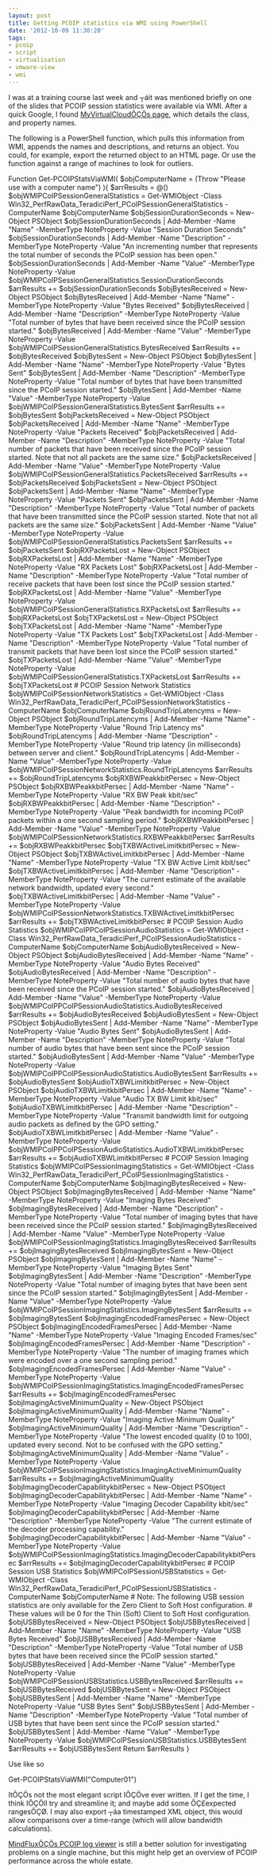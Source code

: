 ```yaml
---
layout: post
title: Getting PCOIP statistics via WMI using PowerShell
date: '2012-10-09 11:30:20'
tags:
- pcoip
- script
- virtualisation
- vmware-view
- wmi
---
```



I was at a training course last week and ┬áit was mentioned briefly on one of the slides that PCOIP session statistics were available via WMI. After a quick Google, I found [MyVirtualCloudÔÇÖs page](http://myvirtualcloud.net/?p=2069), which details the class, and property names.

The following is a PowerShell function, which pulls this information from WMI, appends the names and descriptions, and returns an object. You could, for example, export the returned object to an HTML page. Or use the function against a range of machines to look for outliers.

 Function Get-PCOIPStatsViaWMI( $objComputerName = (Throw "Please use with a computer name") ){ $arrResults = @() $objWMIPCoIPSessionGeneralStatistics = Get-WMIObject -Class Win32_PerfRawData_TeradiciPerf_PCoIPSessionGeneralStatistics -ComputerName $objComputerName $objSessionDurationSeconds = New-Object PSObject $objSessionDurationSeconds | Add-Member -Name "Name" -MemberType NoteProperty -Value "Session Duration Seconds" $objSessionDurationSeconds | Add-Member -Name "Description" -MemberType NoteProperty -Value "An incrementing number that represents the total number of seconds the PCoIP session has been open." $objSessionDurationSeconds | Add-Member -Name "Value" -MemberType NoteProperty -Value $objWMIPCoIPSessionGeneralStatistics.SessionDurationSeconds $arrResults += $objSessionDurationSeconds $objBytesReceived = New-Object PSObject $objBytesReceived | Add-Member -Name "Name" -MemberType NoteProperty -Value "Bytes Received" $objBytesReceived | Add-Member -Name "Description" -MemberType NoteProperty -Value "Total number of bytes that have been received since the PCoIP session started." $objBytesReceived | Add-Member -Name "Value" -MemberType NoteProperty -Value $objWMIPCoIPSessionGeneralStatistics.BytesReceived $arrResults += $objBytesReceived $objBytesSent = New-Object PSObject $objBytesSent | Add-Member -Name "Name" -MemberType NoteProperty -Value "Bytes Sent" $objBytesSent | Add-Member -Name "Description" -MemberType NoteProperty -Value "Total number of bytes that have been transmitted since the PCoIP session started." $objBytesSent | Add-Member -Name "Value" -MemberType NoteProperty -Value $objWMIPCoIPSessionGeneralStatistics.BytesSent $arrResults += $objBytesSent $objPacketsReceived = New-Object PSObject $objPacketsReceived | Add-Member -Name "Name" -MemberType NoteProperty -Value "Packets Received" $objPacketsReceived | Add-Member -Name "Description" -MemberType NoteProperty -Value "Total number of packets that have been received since the PCoIP session started. Note that not all packets are the same size." $objPacketsReceived | Add-Member -Name "Value" -MemberType NoteProperty -Value $objWMIPCoIPSessionGeneralStatistics.PacketsReceived $arrResults += $objPacketsReceived $objPacketsSent = New-Object PSObject $objPacketsSent | Add-Member -Name "Name" -MemberType NoteProperty -Value "Packets Sent" $objPacketsSent | Add-Member -Name "Description" -MemberType NoteProperty -Value "Total number of packets that have been transmitted since the PCoIP session started. Note that not all packets are the same size." $objPacketsSent | Add-Member -Name "Value" -MemberType NoteProperty -Value $objWMIPCoIPSessionGeneralStatistics.PacketsSent $arrResults += $objPacketsSent $objRXPacketsLost = New-Object PSObject $objRXPacketsLost | Add-Member -Name "Name" -MemberType NoteProperty -Value "RX Packets Lost" $objRXPacketsLost | Add-Member -Name "Description" -MemberType NoteProperty -Value "Total number of receive packets that have been lost since the PCoIP session started." $objRXPacketsLost | Add-Member -Name "Value" -MemberType NoteProperty -Value $objWMIPCoIPSessionGeneralStatistics.RXPacketsLost $arrResults += $objRXPacketsLost $objTXPacketsLost = New-Object PSObject $objTXPacketsLost | Add-Member -Name "Name" -MemberType NoteProperty -Value "TX Packets Lost" $objTXPacketsLost | Add-Member -Name "Description" -MemberType NoteProperty -Value "Total number of transmit packets that have been lost since the PCoIP session started." $objTXPacketsLost | Add-Member -Name "Value" -MemberType NoteProperty -Value $objWMIPCoIPSessionGeneralStatistics.TXPacketsLost $arrResults += $objTXPacketsLost # PCOIP Session Network Statistics $objWMIPCoIPSessionNetworkStatistics = Get-WMIObject -Class Win32_PerfRawData_TeradiciPerf_PCoIPSessionNetworkStatistics -ComputerName $objComputerName $objRoundTripLatencyms = New-Object PSObject $objRoundTripLatencyms | Add-Member -Name "Name" -MemberType NoteProperty -Value "Round Trip Latency ms" $objRoundTripLatencyms | Add-Member -Name "Description" -MemberType NoteProperty -Value "Round trip latency (in milliseconds) between server and client." $objRoundTripLatencyms | Add-Member -Name "Value" -MemberType NoteProperty -Value $objWMIPCoIPSessionNetworkStatistics.RoundTripLatencyms $arrResults += $objRoundTripLatencyms $objRXBWPeakkbitPersec = New-Object PSObject $objRXBWPeakkbitPersec | Add-Member -Name "Name" -MemberType NoteProperty -Value "RX BW Peak kbit/sec" $objRXBWPeakkbitPersec | Add-Member -Name "Description" -MemberType NoteProperty -Value "Peak bandwidth for incoming PCoIP packets within a one second sampling period." $objRXBWPeakkbitPersec | Add-Member -Name "Value" -MemberType NoteProperty -Value $objWMIPCoIPSessionNetworkStatistics.RXBWPeakkbitPersec $arrResults += $objRXBWPeakkbitPersec $objTXBWActiveLimitkbitPersec = New-Object PSObject $objTXBWActiveLimitkbitPersec | Add-Member -Name "Name" -MemberType NoteProperty -Value "TX BW Active Limit kbit/sec" $objTXBWActiveLimitkbitPersec | Add-Member -Name "Description" -MemberType NoteProperty -Value "The current estimate of the available network bandwidth, updated every second." $objTXBWActiveLimitkbitPersec | Add-Member -Name "Value" -MemberType NoteProperty -Value $objWMIPCoIPSessionNetworkStatistics.TXBWActiveLimitkbitPersec $arrResults += $objTXBWActiveLimitkbitPersec # PCOIP Session Audio Statistics $objWMIPCoIPPCoIPSessionAudioStatistics = Get-WMIObject -Class Win32_PerfRawData_TeradiciPerf_PCoIPSessionAudioStatistics -ComputerName $objComputerName $objAudioBytesReceived = New-Object PSObject $objAudioBytesReceived | Add-Member -Name "Name" -MemberType NoteProperty -Value "Audio Bytes Received" $objAudioBytesReceived | Add-Member -Name "Description" -MemberType NoteProperty -Value "Total number of audio bytes that have been received since the PCoIP session started." $objAudioBytesReceived | Add-Member -Name "Value" -MemberType NoteProperty -Value $objWMIPCoIPPCoIPSessionAudioStatistics.AudioBytesReceived $arrResults += $objAudioBytesReceived $objAudioBytesSent = New-Object PSObject $objAudioBytesSent | Add-Member -Name "Name" -MemberType NoteProperty -Value "Audio Bytes Sent" $objAudioBytesSent | Add-Member -Name "Description" -MemberType NoteProperty -Value "Total number of audio bytes that have been sent since the PCoIP session started." $objAudioBytesSent | Add-Member -Name "Value" -MemberType NoteProperty -Value $objWMIPCoIPPCoIPSessionAudioStatistics.AudioBytesSent $arrResults += $objAudioBytesSent $objAudioTXBWLimitkbitPersec = New-Object PSObject $objAudioTXBWLimitkbitPersec | Add-Member -Name "Name" -MemberType NoteProperty -Value "Audio TX BW Limit kbit/sec" $objAudioTXBWLimitkbitPersec | Add-Member -Name "Description" -MemberType NoteProperty -Value "Transmit bandwidth limit for outgoing audio packets as defined by the GPO setting." $objAudioTXBWLimitkbitPersec | Add-Member -Name "Value" -MemberType NoteProperty -Value $objWMIPCoIPPCoIPSessionAudioStatistics.AudioTXBWLimitkbitPersec $arrResults += $objAudioTXBWLimitkbitPersec # PCOIP Session Imaging Statistics $objWMIPCoIPSessionImagingStatistics = Get-WMIObject -Class Win32_PerfRawData_TeradiciPerf_PCoIPSessionImagingStatistics -ComputerName $objComputerName $objImagingBytesReceived = New-Object PSObject $objImagingBytesReceived | Add-Member -Name "Name" -MemberType NoteProperty -Value "Imaging Bytes Received" $objImagingBytesReceived | Add-Member -Name "Description" -MemberType NoteProperty -Value "Total number of imaging bytes that have been received since the PCoIP session started." $objImagingBytesReceived | Add-Member -Name "Value" -MemberType NoteProperty -Value $objWMIPCoIPSessionImagingStatistics.ImagingBytesReceived $arrResults += $objImagingBytesReceived $objImagingBytesSent = New-Object PSObject $objImagingBytesSent | Add-Member -Name "Name" -MemberType NoteProperty -Value "Imaging Bytes Sent" $objImagingBytesSent | Add-Member -Name "Description" -MemberType NoteProperty -Value "Total number of imaging bytes that have been sent since the PCoIP session started." $objImagingBytesSent | Add-Member -Name "Value" -MemberType NoteProperty -Value $objWMIPCoIPSessionImagingStatistics.ImagingBytesSent $arrResults += $objImagingBytesSent $objImagingEncodedFramesPersec = New-Object PSObject $objImagingEncodedFramesPersec | Add-Member -Name "Name" -MemberType NoteProperty -Value "Imaging Encoded Frames/sec" $objImagingEncodedFramesPersec | Add-Member -Name "Description" -MemberType NoteProperty -Value "The number of imaging frames which were encoded over a one second sampling period." $objImagingEncodedFramesPersec | Add-Member -Name "Value" -MemberType NoteProperty -Value $objWMIPCoIPSessionImagingStatistics.ImagingEncodedFramesPersec $arrResults += $objImagingEncodedFramesPersec $objImagingActiveMinimumQuality = New-Object PSObject $objImagingActiveMinimumQuality | Add-Member -Name "Name" -MemberType NoteProperty -Value "Imaging Active Minimum Quality" $objImagingActiveMinimumQuality | Add-Member -Name "Description" -MemberType NoteProperty -Value "The lowest encoded quality (0 to 100), updated every second. Not to be confused with the GPO setting." $objImagingActiveMinimumQuality | Add-Member -Name "Value" -MemberType NoteProperty -Value $objWMIPCoIPSessionImagingStatistics.ImagingActiveMinimumQuality $arrResults += $objImagingActiveMinimumQuality $objImagingDecoderCapabilitykbitPersec = New-Object PSObject $objImagingDecoderCapabilitykbitPersec | Add-Member -Name "Name" -MemberType NoteProperty -Value "Imaging Decoder Capability kbit/sec" $objImagingDecoderCapabilitykbitPersec | Add-Member -Name "Description" -MemberType NoteProperty -Value "The current estimate of the decoder processing capability." $objImagingDecoderCapabilitykbitPersec | Add-Member -Name "Value" -MemberType NoteProperty -Value $objWMIPCoIPSessionImagingStatistics.ImagingDecoderCapabilitykbitPersec $arrResults += $objImagingDecoderCapabilitykbitPersec # PCOIP Session USB Statistics $objWMIPCoIPSessionUSBStatistics = Get-WMIObject -Class Win32_PerfRawData_TeradiciPerf_PCoIPSessionUSBStatistics -ComputerName $objComputerName # Note: The following USB session statistics are only available for the Zero Client to Soft Host configuration. # These values will be 0 for the Thin (Soft) Client to Soft Host configuration. $objUSBBytesReceived = New-Object PSObject $objUSBBytesReceived | Add-Member -Name "Name" -MemberType NoteProperty -Value "USB Bytes Received" $objUSBBytesReceived | Add-Member -Name "Description" -MemberType NoteProperty -Value "Total number of USB bytes that have been received since the PCoIP session started." $objUSBBytesReceived | Add-Member -Name "Value" -MemberType NoteProperty -Value $objWMIPCoIPSessionUSBStatistics.USBBytesReceived $arrResults += $objUSBBytesReceived $objUSBBytesSent = New-Object PSObject $objUSBBytesSent | Add-Member -Name "Name" -MemberType NoteProperty -Value "USB Bytes Sent" $objUSBBytesSent | Add-Member -Name "Description" -MemberType NoteProperty -Value "Total number of USB bytes that have been sent since the PCoIP session started." $objUSBBytesSent | Add-Member -Name "Value" -MemberType NoteProperty -Value $objWMIPCoIPSessionUSBStatistics.USBBytesSent $arrResults += $objUSBBytesSent Return $arrResults }

Use like so

 Get-PCOIPStatsViaWMI("Computer01")

ItÔÇÖs not the most elegant script IÔÇÖve ever written. If I get the time, I think IÔÇÖll try and streamline it; and maybe add some ÔÇ£expected rangesÔÇØ. I may also export ┬áa timestamped XML object, this would allow comparisons over a time-range (which will allow bandwidth calculations).

[MindFluxÔÇÖs PCOIP log viewer](http://mindfluxinc.net/?p=195) is still a better solution for investigating problems on a single machine, but this might help get an overview of PCOIP performance across the whole estate.


